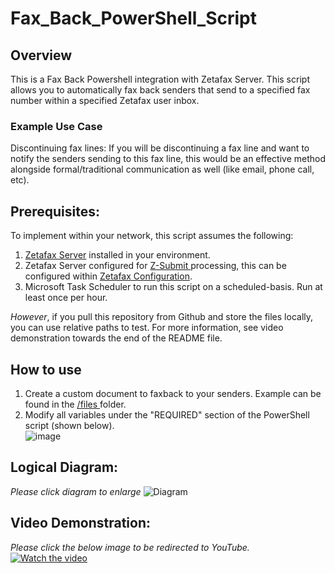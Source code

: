 # Fax_Back_PowerShell_Script
## Overview
This is a Fax Back Powershell integration with Zetafax Server. This script allows you to automatically fax back senders that send to a specified fax number within a specified Zetafax user inbox.

### Example Use Case
Discontinuing fax lines: If you will be discontinuing a fax line and want to notify the senders sending to this fax line, this would be an effective method alongside formal/traditional communication as well (like email, phone call, etc). 

## Prerequisites:
To implement within your network, this script assumes the following: 
1. [Zetafax Server]([url](https://www.equisys.com/Products/Zetafax)) installed in your environment.
2. Zetafax Server configured for [Z-Submit ]([url](https://www.equisys.com/Support/technotes/howto-using-zsubmit)) processing, this can be configured within [Zetafax Configuration]([url](https://www.equisys.com/support/help_and_resource/zetafax/help/setup/zetafax_configuration.htm)).
3. Microsoft Task Scheduler to run this script on a scheduled-basis. Run at least once per hour.

*However*, if you pull this repository from Github and store the files locally, you can use relative paths to test. For more information, see video demonstration towards the end of the README file. 

## How to use

1. Create a custom document to faxback to your senders. Example can be found in the [/files ]([url](https://github.com/acmignona/Fax_Back_PowerShell_Script/tree/main/files)) folder.
2. Modify all variables under the "REQUIRED" section of the PowerShell script (shown below).   
![image](https://github.com/acmignona/Fax_Back_Script/assets/81653524/7b42881a-4027-4461-99da-ca388bf2068e)

## Logical Diagram:
*Please click diagram to enlarge* 
![Diagram](https://github.com/acmignona/Fax_Back_Script/assets/81653524/58a35df5-93e4-4b63-a48a-20ae495c1bdd)

## Video Demonstration:
*Please click the below image to be redirected to YouTube.*
[![Watch the video](https://youtu.be/KxXgptCCjqg/0.jpg)](https://youtu.be/KxXgptCCjqg)
